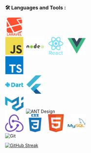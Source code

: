 ### :hammer_and_wrench: Languages and Tools :

<div align="left">
  
  <img src="https://github.com/devicons/devicon/blob/master/icons/laravel/laravel-plain-wordmark.svg" title="PHP Laravel" alt="Laravel" width="60" height="60"/>&nbsp;
  <br>
<img src="https://github.com/devicons/devicon/blob/master/icons/javascript/javascript-original.svg" title="JavaScript" alt="JavaScript" width="60" height="60"/>&nbsp;
<img src="https://github.com/devicons/devicon/blob/master/icons/nodejs/nodejs-original-wordmark.svg" title="NodeJS" alt="NodeJS" height="60" width="60" height="40"/>&nbsp;
  <img src="https://github.com/devicons/devicon/blob/master/icons/react/react-original-wordmark.svg" title="React" alt="React" width="60" height="60"/>&nbsp;
    <img src="https://github.com/devicons/devicon/blob/master/icons/vuejs/vuejs-original.svg" title="Vue" alt="VueJs" width="60" height="60"/>&nbsp;
   <br>
  <img src="https://github.com/devicons/devicon/blob/master/icons/typescript/typescript-original.svg" title="Typescript" alt="Typescript" width="60" height="60"/>&nbsp;
   <br>
   <img src="https://github.com/devicons/devicon/blob/master/icons/dart/dart-plain-wordmark.svg" title="Dart" alt="Dart" width="60" height="60"/>
   <img src="https://github.com/devicons/devicon/blob/master/icons/flutter/flutter-original.svg" title="Flutter" alt="Flutter" width="60" height="60"/>
  <br>
  <img src="https://github.com/devicons/devicon/blob/master/icons/materialui/materialui-original.svg" title="Material UI" alt="Material UI" width="60" height="60"/>&nbsp;
   <img src="https://gw.alipayobjects.com/zos/rmsportal/KDpgvguMpGfqaHPjicRK.svg" title="ANT Design" alt="ANT Design" width="60" height="60"/>&nbsp;
  <br>
  <img src="https://github.com/devicons/devicon/blob/master/icons/redux/redux-original.svg" title="Redux" alt="Redux " width="60" height="60"/>&nbsp;
  <img src="https://github.com/devicons/devicon/blob/master/icons/css3/css3-plain-wordmark.svg"  title="CSS3" alt="CSS" width="60" height="60"/>&nbsp;
  <img src="https://github.com/devicons/devicon/blob/master/icons/html5/html5-original.svg" title="HTML5" alt="HTML" width="60" height="60"/>&nbsp;
  <img src="https://github.com/devicons/devicon/blob/master/icons/mysql/mysql-original-wordmark.svg" title="MySQL"  alt="MySQL" width="60" height="60"/>&nbsp;
  <br>
  <img src="https://git-scm.com/images/logos/1color-orange-lightbg@2x.png" title="Git" alt="Git" width="150" height="80"/>
</div>


[![GitHub Streak](http://github-readme-streak-stats.herokuapp.com?user=vladimircvetkovic77&theme=nord&hide_border=true&date_format=j%20M%5B%20Y%5D)](https://git.io/streak-stats)

